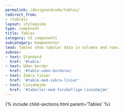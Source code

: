 ```yaml
---
permalink: /designandcode/tables/
redirect_from:
- /tables/
layout: styleguide
type: component
title: Tables
category: UI components
subcategory: Komponenter
lead: Tables show tabular data in columns and rows.
subnav:
- text: Standard
  href: '#table'
- text: Uden border
  href: '#table-uden-borderes'
- text: Zebra linier
  href: '#table-med-zebra-linier'
- text: Linjehøjde
  href: '#tabeller-med-forskellige-liniehøjde'
---
```


{% include child-sections.html parent='Tables' %}
